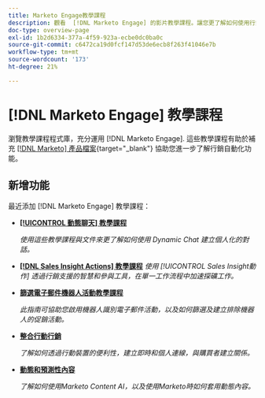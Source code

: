 ```yaml
---
title: Marketo Engage教學課程
description: 觀看  [!DNL Marketo Engage] 的影片教學課程。讓您更了解如何使用行銷自動化功能等。
doc-type: overview-page
exl-id: 1b2d6334-377a-4f59-923a-ecbe0dc0ba0c
source-git-commit: c6472ca19d0fcf147d53de6ecb8f263f41046e7b
workflow-type: tm+mt
source-wordcount: '173'
ht-degree: 21%

---
```


# [!DNL Marketo Engage] 教學課程

瀏覽教學課程程式庫，充分運用 [!DNL Marketo Engage]. 這些教學課程有助於補充 [[!DNL Marketo] 產品檔案](https://experienceleague.adobe.com/docs/marketo/using/home.html){target="_blank"} 協助您進一步了解行銷自動化功能。

<div id="whats-new-section">

## 新增功能

最近添加 [!DNL Marketo Engage] 教學課程：

* **[[!UICONTROL 動態聊天]  教學課程](dynamic-chat/dynamic-chat-overview.md)**

   _使用這些教學課程與文件來更了解如何使用 Dynamic Chat 建立個人化的對話。_

* **[[!DNL Sales Insight Actions] 教學課程](/help/sales-insight-actions/overview.md)**
   _使用 [!UICONTROL Sales Insight動作] 透過行銷支援的智慧和參與工具，在單一工作流程中加速探礦工作。_

* **[篩選電子郵件機器人活動教學課程](filtering-email-bot-activities/setup.md)**

   _此指南可協助您啟用機器人識別電子郵件活動，以及如何篩選及建立排除機器人的促銷活動。_

* **[整合行動行銷](cross-channel-marketing/mobile-marketing-learn.md)**

   _了解如何透過行動裝置的便利性，建立即時和個人連線，與購買者建立關係。_

* **[動態和預測性內容](email-marketing/dynamic-and-predictive-content-learn.md)**

   _了解如何使用Marketo Content AI，以及使用Marketo時如何套用動態內容。_

</div>
<div id="recs-overview-body-1"></div>
<div id="recs-overview-body-2"></div>
<div id="recs-overview-body-3"></div>
<div id="recs-overview-body-4"></div>
<div id="recs-overview-body-5"></div>
<div id="recs-overview-body-6"></div>
